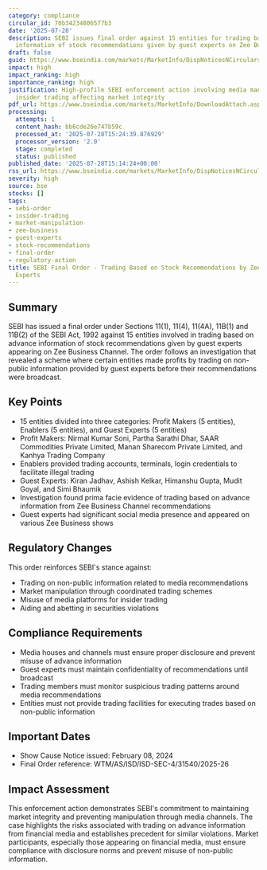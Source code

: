```yaml
---
category: compliance
circular_id: 70b34234806577b3
date: '2025-07-28'
description: SEBI issues final order against 15 entities for trading based on advance
  information of stock recommendations given by guest experts on Zee Business Channel.
draft: false
guid: https://www.bseindia.com/markets/MarketInfo/DispNoticesNCirculars.aspx?Noticeid={FA3F9AA5-AC65-401A-B65F-899A85F840D8}&noticeno=20250728-64&dt=07/28/2025&icount=64&totcount=66&flag=0
impact: high
impact_ranking: high
importance_ranking: high
justification: High-profile SEBI enforcement action involving media manipulation and
  insider trading affecting market integrity
pdf_url: https://www.bseindia.com/markets/MarketInfo/DownloadAttach.aspx?id=20250728-64&attachedId=fb371258-a895-4054-8698-8aa056f0946d
processing:
  attempts: 1
  content_hash: bb6cde26e747b59c
  processed_at: '2025-07-28T15:24:39.876929'
  processor_version: '2.0'
  stage: completed
  status: published
published_date: '2025-07-28T15:14:24+00:00'
rss_url: https://www.bseindia.com/markets/MarketInfo/DispNoticesNCirculars.aspx?Noticeid={FA3F9AA5-AC65-401A-B65F-899A85F840D8}&noticeno=20250728-64&dt=07/28/2025&icount=64&totcount=66&flag=0
severity: high
source: bse
stocks: []
tags:
- sebi-order
- insider-trading
- market-manipulation
- zee-business
- guest-experts
- stock-recommendations
- final-order
- regulatory-action
title: SEBI Final Order - Trading Based on Stock Recommendations by Zee Business Guest
  Experts
---
```


## Summary

SEBI has issued a final order under Sections 11(1), 11(4), 11(4A), 11B(1) and 11B(2) of the SEBI Act, 1992 against 15 entities involved in trading based on advance information of stock recommendations given by guest experts appearing on Zee Business Channel. The order follows an investigation that revealed a scheme where certain entities made profits by trading on non-public information provided by guest experts before their recommendations were broadcast.

## Key Points

- 15 entities divided into three categories: Profit Makers (5 entities), Enablers (5 entities), and Guest Experts (5 entities)
- Profit Makers: Nirmal Kumar Soni, Partha Sarathi Dhar, SAAR Commodities Private Limited, Manan Sharecom Private Limited, and Kanhya Trading Company
- Enablers provided trading accounts, terminals, login credentials to facilitate illegal trading
- Guest Experts: Kiran Jadhav, Ashish Kelkar, Himanshu Gupta, Mudit Goyal, and Simi Bhaumik
- Investigation found prima facie evidence of trading based on advance information from Zee Business Channel recommendations
- Guest experts had significant social media presence and appeared on various Zee Business shows

## Regulatory Changes

This order reinforces SEBI's stance against:
- Trading on non-public information related to media recommendations
- Market manipulation through coordinated trading schemes
- Misuse of media platforms for insider trading
- Aiding and abetting in securities violations

## Compliance Requirements

- Media houses and channels must ensure proper disclosure and prevent misuse of advance information
- Guest experts must maintain confidentiality of recommendations until broadcast
- Trading members must monitor suspicious trading patterns around media recommendations
- Entities must not provide trading facilities for executing trades based on non-public information

## Important Dates

- Show Cause Notice issued: February 08, 2024
- Final Order reference: WTM/AS/ISD/ISD-SEC-4/31540/2025-26

## Impact Assessment

This enforcement action demonstrates SEBI's commitment to maintaining market integrity and preventing manipulation through media channels. The case highlights the risks associated with trading on advance information from financial media and establishes precedent for similar violations. Market participants, especially those appearing on financial media, must ensure compliance with disclosure norms and prevent misuse of non-public information.